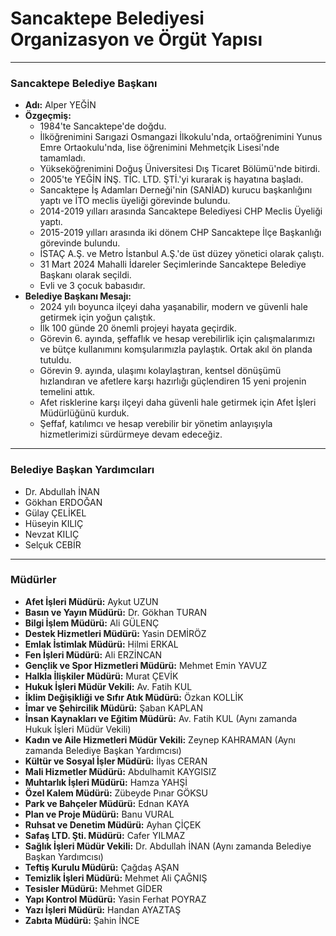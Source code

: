 # Sancaktepe Belediyesi Organizasyon ve Örgüt Yapısı

---

### Sancaktepe Belediye Başkanı
- **Adı:** Alper YEĞİN
- **Özgeçmiş:**
    - 1984'te Sancaktepe'de doğdu.
    - İlköğrenimini Sarıgazi Osmangazi İlkokulu'nda, ortaöğrenimini Yunus Emre Ortaokulu'nda, lise öğrenimini Mehmetçik Lisesi'nde tamamladı.
    - Yükseköğrenimini Doğuş Üniversitesi Dış Ticaret Bölümü'nde bitirdi.
    - 2005'te YEĞİN İNŞ. TİC. LTD. ŞTİ.'yi kurarak iş hayatına başladı.
    - Sancaktepe İş Adamları Derneği'nin (SANİAD) kurucu başkanlığını yaptı ve İTO meclis üyeliği görevinde bulundu.
    - 2014-2019 yılları arasında Sancaktepe Belediyesi CHP Meclis Üyeliği yaptı.
    - 2015-2019 yılları arasında iki dönem CHP Sancaktepe İlçe Başkanlığı görevinde bulundu.
    - İSTAÇ A.Ş. ve Metro İstanbul A.Ş.'de üst düzey yönetici olarak çalıştı.
    - 31 Mart 2024 Mahalli İdareler Seçimlerinde Sancaktepe Belediye Başkanı olarak seçildi.
    - Evli ve 3 çocuk babasıdır.
- **Belediye Başkanı Mesajı:**
    - 2024 yılı boyunca ilçeyi daha yaşanabilir, modern ve güvenli hale getirmek için yoğun çalıştık.
    - İlk 100 günde 20 önemli projeyi hayata geçirdik.
    - Görevin 6. ayında, şeffaflık ve hesap verebilirlik için çalışmalarımızı ve bütçe kullanımını komşularımızla paylaştık. Ortak akıl ön planda tutuldu.
    - Görevin 9. ayında, ulaşımı kolaylaştıran, kentsel dönüşümü hızlandıran ve afetlere karşı hazırlığı güçlendiren 15 yeni projenin temelini attık.
    - Afet risklerine karşı ilçeyi daha güvenli hale getirmek için Afet İşleri Müdürlüğünü kurduk.
    - Şeffaf, katılımcı ve hesap verebilir bir yönetim anlayışıyla hizmetlerimizi sürdürmeye devam edeceğiz.

---

### Belediye Başkan Yardımcıları
- Dr. Abdullah İNAN
- Gökhan ERDOĞAN
- Gülay ÇELİKEL
- Hüseyin KILIÇ
- Nevzat KILIÇ
- Selçuk CEBİR

---

### Müdürler
- **Afet İşleri Müdürü:** Aykut UZUN
- **Basın ve Yayın Müdürü:** Dr. Gökhan TURAN
- **Bilgi İşlem Müdürü:** Ali GÜLENÇ
- **Destek Hizmetleri Müdürü:** Yasin DEMİRÖZ
- **Emlak İstimlak Müdürü:** Hilmi ERKAL
- **Fen İşleri Müdürü:** Ali ERZİNCAN
- **Gençlik ve Spor Hizmetleri Müdürü:** Mehmet Emin YAVUZ
- **Halkla İlişkiler Müdürü:** Murat ÇEVİK
- **Hukuk İşleri Müdür Vekili:** Av. Fatih KUL
- **İklim Değişikliği ve Sıfır Atık Müdürü:** Özkan KOLLİK
- **İmar ve Şehircilik Müdürü:** Şaban KAPLAN
- **İnsan Kaynakları ve Eğitim Müdürü:** Av. Fatih KUL (Aynı zamanda Hukuk İşleri Müdür Vekili)
- **Kadın ve Aile Hizmetleri Müdür Vekili:** Zeynep KAHRAMAN (Aynı zamanda Belediye Başkan Yardımcısı)
- **Kültür ve Sosyal İşler Müdürü:** İlyas CERAN
- **Mali Hizmetler Müdürü:** Abdulhamit KAYGISIZ
- **Muhtarlık İşleri Müdürü:** Hamza YAHŞİ
- **Özel Kalem Müdürü:** Zübeyde Pınar GÖKSU
- **Park ve Bahçeler Müdürü:** Ednan KAYA
- **Plan ve Proje Müdürü:** Banu VURAL
- **Ruhsat ve Denetim Müdürü:** Ayhan ÇİÇEK
- **Safaş LTD. Şti. Müdürü:** Cafer YILMAZ
- **Sağlık İşleri Müdür Vekili:** Dr. Abdullah İNAN (Aynı zamanda Belediye Başkan Yardımcısı)
- **Teftiş Kurulu Müdürü:** Çağdaş AŞAN
- **Temizlik İşleri Müdürü:** Mehmet Ali ÇAĞNIŞ
- **Tesisler Müdürü:** Mehmet GİDER
- **Yapı Kontrol Müdürü:** Yasin Ferhat POYRAZ
- **Yazı İşleri Müdürü:** Handan AYAZTAŞ
- **Zabıta Müdürü:** Şahin İNCE